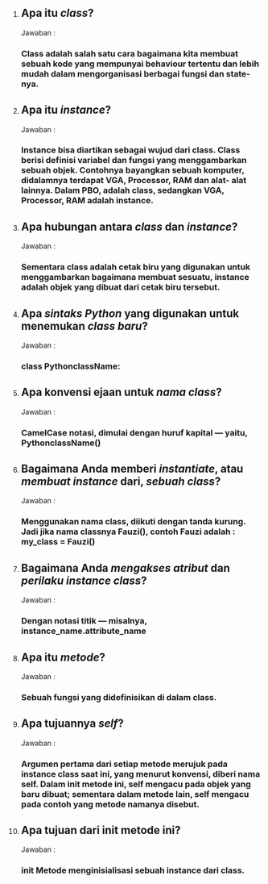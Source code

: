 1. ## Apa itu *class*?

    Jawaban :

    ### Class adalah salah satu cara bagaimana kita membuat sebuah kode yang mempunyai behaviour tertentu dan lebih mudah dalam mengorganisasi berbagai fungsi dan state-nya.

2. ## Apa itu *instance*?
   
    Jawaban :

    ### Instance bisa diartikan sebagai wujud dari class. Class berisi definisi variabel dan fungsi yang menggambarkan sebuah objek. Contohnya bayangkan sebuah komputer, didalamnya terdapat VGA, Processor, RAM dan alat- alat lainnya. Dalam PBO,  adalah class, sedangkan VGA, Processor, RAM adalah instance.

3. ## Apa hubungan antara *class* dan *instance*?
   
    Jawaban :

    ### Sementara class adalah cetak biru yang digunakan untuk menggambarkan bagaimana membuat sesuatu, instance adalah objek yang dibuat dari cetak biru tersebut.

4. ## Apa *sintaks Python* yang digunakan untuk menemukan *class baru*?
    
    Jawaban :

    ### class PythonclassName:

5. ## Apa konvensi ejaan untuk *nama class*?
    
    Jawaban :

   ### CamelCase notasi, dimulai dengan huruf kapital — yaitu, PythonclassName()

6. ## Bagaimana Anda memberi *instantiate*, atau *membuat instance* dari, *sebuah class*?
    
    Jawaban :

    ### Menggunakan nama class, diikuti dengan tanda kurung. Jadi jika nama classnya Fauzi(), contoh Fauzi adalah : my_class = Fauzi()

7.  ## Bagaimana Anda *mengakses atribut* dan *perilaku instance class*?
    
    Jawaban :
    ### Dengan notasi titik — misalnya, instance_name.attribute_name

8. ## Apa itu *metode*?
    
    Jawaban :

    ### Sebuah fungsi yang didefinisikan di dalam class.

9. ## Apa tujuannya *self*?
    
    Jawaban :

    ### Argumen pertama dari setiap metode merujuk pada instance class saat ini, yang menurut konvensi, diberi nama self. Dalam __init__ metode ini, self mengacu pada objek yang baru dibuat; sementara dalam metode lain, self mengacu pada contoh yang metode namanya disebut.

10. ## Apa tujuan dari __init__ metode ini?
    
    Jawaban :

    ### __init__ Metode menginisialisasi sebuah instance dari class.
